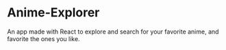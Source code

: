 # Anime-Explorer
An app made with React to explore and search for your favorite anime, and favorite the ones you like. 
